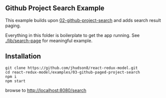 Github Project Search Example
--------------------------------------------------------
This example builds upon [02-github-project-search](./02-github-project-search) and adds search result paging.

Everything in this folder is boilerplate to get the app running.  See [./lib/search-page](./lib/search-page) for meaningful example.


## Installation
```
git clone https://github.com/jhudson8/react-redux-model.git
cd react-redux-model/examples/03-github-paged-project-search
npm i
npm start
```
browse to [http://localhost:8080/search](http://localhost:8080/search)
